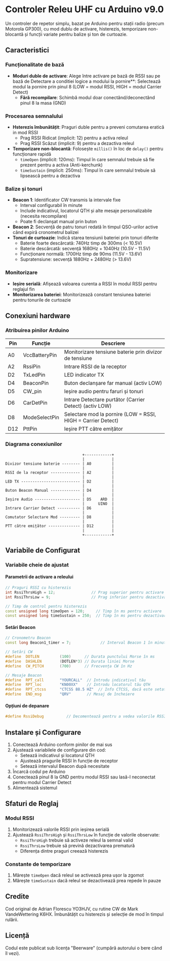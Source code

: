 
# Controler Releu UHF cu Arduino v9.0

Un controler de repetor simplu, bazat pe Arduino pentru stații radio (precum Motorola GP300), cu mod  dublu de activare, histerezis, temporizare non-blocantă și funcții variate pentru balize și ton de curtoazie.

## Caracteristici

### Funcționalitate de bază
- **Moduri duble de activare**: Alege între activare pe bază de RSSI sau pe bază de Detectare a conditiei logice a modului la pornire**: Selectează modul la pornire prin pinul 8 (LOW = modul RSSI, HIGH = modul Carrier Detect)
  - **Fără recompilare**: Schimbă modul doar conectând/deconectând pinul 8 la masa (GND)

### Procesarea semnalului
- **Hsterezis îmbunătățit**: Praguri duble pentru a preveni comutarea eratică in mod RSSI
  - Prag RSSI Ridicat (implicit: 12) pentru a activa releul
  - Prag RSSI Scăzut (implicit: 9) pentru a dezactiva releul
- **Temporizare non-blocantă**: Folosește `millis()` în loc de `delay()` pentru funcționare rapidă
  - `timeOpen` (implicit: 120ms): Timpul în care semnalul trebuie să fie prezent pentru a activa (Anti-kerchunk)
  - `timeSustain` (implicit: 250ms): Timpul în care semnalul trebuie să lipsească pentru a dezactiva

### Balize și tonuri
- **Beacon 1**: Identificator CW transmis la intervale fixe
  - Interval configurabil în minute
  - Include indicativul, locatorul QTH și alte mesaje personalizabile (necesita recompilare)
  - Poate fi declanșat manual prin buton
- **Beacon 2**: Secvență de patru tonuri redată în timpul QSO-urilor active când expiră cronometrul balizei
- **Tonuri de curtoazie**: Indică starea tensiunii bateriei prin tonuri diferite
  - Baterie foarte descărcată: 740Hz timp de 300ms (< 10.5V)
  - Baterie descărcată: secvență 1680Hz + 1040Hz (10.5V - 11.5V)
  - Funcționare normală: 1700Hz timp de 90ms (11.5V - 13.6V)
  - Supratensiune: secvență 1880Hz + 2480Hz (> 13.6V)

### Monitorizare
- **Ieșire serială**: Afișează valoarea curenta a RSSI în modul RSSI pentru reglajul fin 
- **Monitorizarea bateriei**: Monitorizează constant tensiunea bateriei pentru tonurile de curtoazie

## Conexiuni hardware

### Atribuirea pinilor Arduino

| Pin | Funcție | Descriere |
|-----|----------|-------------|
| A0  | VccBatteryPin | Monitorizare tensiune baterie prin divizor de tensiune |
| A2  | RssiPin | Intrare RSSI de la receptor |
| D2  | TxLedPin | LED indicator TX |
| D4  | BeaconPin | Buton declanșare far manual (activ LOW) |
| D5  | CW_pin | Ieșire audio pentru faruri și tonuri |
| D6  | CarDetPin | Intrare Detectare purtător (Carrier Detect) (activ LOW) |
| D8  | ModeSelectPin | Selectare mod la pornire (LOW = RSSI, HIGH = Carrier Detect) |
| D12 | PttPin | Ieșire PTT către emițător |

### Diagrama conexiunilor

```
                                  +------------+
                                  |            |
Divizor tensiune baterie -------- | A0         |
                                  |            |
RSSI de la receptor ------------- | A2         |
                                  |            |
LED TX -------------------------- | D2         |
                                  |            |
Buton Beacon Manual ------------- | D4         |
                                  |            |
Ieșire Audio -------------------- | D5    ARD  |
                                  |      UINO  |
Intrare Carrier Detect ---------- | D6         |
                                  |            |
Comutator Selectare Mod --------- | D8         |
                                  |            |
PTT către emițător -------------- | D12        |
                                  |            |
                                  +------------+
```

## Variabile de Configurat

### Variabile cheie de ajustat

#### Parametrii de activare a releului
```cpp
// Praguri RSSI cu histerezis
int RssiThrsHigh = 12;                // Prag superior pentru activare
int RssiThrsLow = 9;                  // Prag inferior pentru dezactivare

// Timp de control pentru histerezis
const unsigned long timeOpen = 120;     // Timp în ms pentru activare
const unsigned long timeSustain = 250;  // Timp în ms pentru dezactivare
```

#### Setări Beacon
```cpp
// Cronometru Beacon
const long Beacon1_timer = 7;             // Interval Beacon 1 în minute

// Setări CW
#define  DOTLEN         (100)      // Durata punctului Morse în ms
#define  DASHLEN        (DOTLEN*3) // Durata liniei Morse
#define  CW_PITCH       (700)      // Frecvența CW în Hz

// Mesaje Beacon
#define  RPT_call       "YOURCALL"  // Introdu indicativul tău
#define  RPT_loc        "KN00XX"    // Introdu locatorul tău QTH
#define  RPT_ctcss      "CTCSS 88.5 HZ"  // Info CTCSS, dacă este setat in statiile repetorului
#define  END_msg        "QRV"       // Mesaj de încheiere
```

#### Opțiuni de depanare
```cpp
#define RssiDebug          // Decomentează pentru a vedea valorile RSSI pe serial în modul RSSI
```

## Instalare și Configurare

1. Conectează Arduino conform pinilor de mai sus
2. Ajustează variabilele de configurare din cod:
   - Setează indicativul și locatorul QTH
   - Ajustează pragurile RSSI în funcție de receptor
   - Setează intervalul Beacon după necesitate
3. Încarcă codul pe Arduino
4. Conectează pinul 8 la GND pentru modul RSSI sau lasă-l neconectat pentru modul Carrier Detect
5. Alimentează sistemul

## Sfaturi de Reglaj

### Modul RSSI
1. Monitorizează valorile RSSI prin ieșirea serială
2. Ajustează `RssiThrsHigh` și `RssiThrsLow` în funcție de valorile observate:
   - `RssiThrsHigh` trebuie să activeze releul la semnal valid
   - `RssiThrsLow` trebuie să prevină dezactivarea prematură
   - Diferența dintre praguri creează histerezis

### Constante de temporizare
1. Mărește `timeOpen` dacă releul se activează prea ușor la zgomot
2. Mărește `timeSustain` dacă releul se dezactivează prea repede în pauze

## Credite
Cod original de Adrian Florescu YO3HJV, cu rutine CW de Mark VandeWettering K6HX.
Îmbunătățit cu histerezis și selecție de mod în timpul rulării.

## Licență
Codul este publicat sub licența "Beerware" (cumpără autorului o bere când îl vezi).
